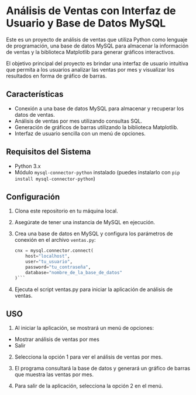 # Análisis de Ventas con Interfaz de Usuario y Base de Datos MySQL

Este es un proyecto de análisis de ventas que utiliza Python como lenguaje de programación, una base de datos MySQL para almacenar la información de ventas y la biblioteca Matplotlib para generar gráficos interactivos.

El objetivo principal del proyecto es brindar una interfaz de usuario intuitiva que permita a los usuarios analizar las ventas por mes y visualizar los resultados en forma de gráfico de barras.

## Características

- Conexión a una base de datos MySQL para almacenar y recuperar los datos de ventas.
- Análisis de ventas por mes utilizando consultas SQL.
- Generación de gráficos de barras utilizando la biblioteca Matplotlib.
- Interfaz de usuario sencilla con un menú de opciones.

## Requisitos del Sistema

- Python 3.x
- Módulo `mysql-connector-python` instalado (puedes instalarlo con `pip install mysql-connector-python`)

## Configuración

1. Clona este repositorio en tu máquina local.

2. Asegúrate de tener una instancia de MySQL en ejecución.

3. Crea una base de datos en MySQL y configura los parámetros de conexión en el archivo `ventas.py`:

   ```python
   cnx = mysql.connector.connect(
       host="localhost",
       user="tu_usuario",
       password="tu_contraseña",
       database="nombre_de_la_base_de_datos"
   )```
   
4. Ejecuta el script ventas.py para iniciar la aplicación de análisis de ventas.

## USO

1. Al iniciar la aplicación, se mostrará un menú de opciones:
- Mostrar análisis de ventas por mes
- Salir

2. Selecciona la opción 1 para ver el análisis de ventas por mes.

3. El programa consultará la base de datos y generará un gráfico de barras que muestra las ventas por mes.

4. Para salir de la aplicación, selecciona la opción 2 en el menú.

